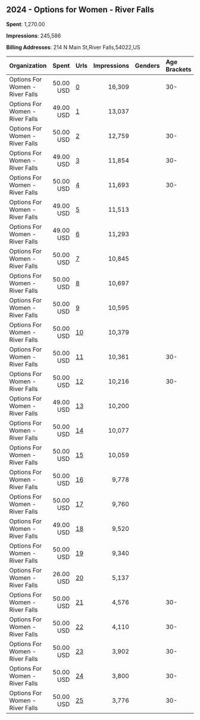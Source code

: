 ## 2024 - Options for Women - River Falls 
**Spent**: 1,270.00

**Impressions**: 245,586

**Billing Addresses**: 214 N Main St,River Falls,54022,US

|Organization|Spent|Urls|Impressions|Genders|Age Brackets|Country Codes|
|:---|---:|:---|---:|:---|:---|:---|
|Options For Women - River Falls|50.00 USD|[0](https://www.snap.com/political-ads/asset/71b6abde451eeca4501cb9cf8552210bbacc3dc30c0227ecbe870aba42ca2781?mediaType=mp4)|16,309||30-|united states|
|Options For Women - River Falls|49.00 USD|[1](https://www.snap.com/political-ads/asset/306d78aa7a30d09775dd5f3b29498b703721828acb375da6c11e664f85518c3e?mediaType=mp4)|13,037|||united states|
|Options For Women - River Falls|50.00 USD|[2](https://www.snap.com/political-ads/asset/53212488d269549bed8940db23650226cb24df60d2d45ee2965dfa135d9dff50?mediaType=mp4)|12,759||30-|united states|
|Options For Women - River Falls|49.00 USD|[3](https://www.snap.com/political-ads/asset/92d25d49812484f216546ea4c88b65316aa853248fa7dbf043f263d111fdd3fc?mediaType=mp4)|11,854||30-|united states|
|Options For Women - River Falls|50.00 USD|[4](https://www.snap.com/political-ads/asset/f81979c967f1d52d5baa5a4368f37a9add4e6b418bfdcf7e13457391016dbf16?mediaType=mp4)|11,693||30-|united states|
|Options For Women - River Falls|49.00 USD|[5](https://www.snap.com/political-ads/asset/74146e6c42f75b9302b3a010017784bc5a792f651c26ebe87c8c67a6b54e3095?mediaType=mp4)|11,513|||united states|
|Options For Women - River Falls|49.00 USD|[6](https://www.snap.com/political-ads/asset/0d1d4bc5af7aff80c322454378d6d47922ce28a67e243b66d01dbf498baa649c?mediaType=mp4)|11,293|||united states|
|Options For Women - River Falls|50.00 USD|[7](https://www.snap.com/political-ads/asset/80843d1f28753cfda2bfcba16f12c40e3feb79b96433138482b214aa109170d8?mediaType=mp4)|10,845|||united states|
|Options For Women - River Falls|50.00 USD|[8](https://www.snap.com/political-ads/asset/535e3ca1effd64565c1ec2cb4e5f57cdb60a90f54dd9fcad3235587f51029774?mediaType=mp4)|10,697|||united states|
|Options For Women - River Falls|50.00 USD|[9](https://www.snap.com/political-ads/asset/357ea0971169bb823f6a9ad7f64370cfc3b31bc7bc908be3856d72e29439b17c?mediaType=mp4)|10,595|||united states|
|Options For Women - River Falls|50.00 USD|[10](https://www.snap.com/political-ads/asset/0a642a6f09020f8135f60d31df781d7dfc2993cb921c289ce02e2c1c8963a4f8?mediaType=mp4)|10,379|||united states|
|Options For Women - River Falls|50.00 USD|[11](https://www.snap.com/political-ads/asset/817ddfc07f46b8386cbc79349379b6e228ab0708a21b59063e10395a52c1078a?mediaType=mp4)|10,361||30-|united states|
|Options For Women - River Falls|50.00 USD|[12](https://www.snap.com/political-ads/asset/0a8cd882fb0b31e45afdfe1d4500137ae96168d4797d625321248ed8469d82f9?mediaType=mp4)|10,216||30-|united states|
|Options For Women - River Falls|49.00 USD|[13](https://www.snap.com/political-ads/asset/54f577943430c63aeff9055c314c631e6dad362639fc49f7a9bbc47df7cb1adc?mediaType=mp4)|10,200|||united states|
|Options For Women - River Falls|50.00 USD|[14](https://www.snap.com/political-ads/asset/beb47a57e7bfa612b6af3e053738546dec6be7d8f00020e1f77aa4a396a1c7ae?mediaType=mp4)|10,077|||united states|
|Options For Women - River Falls|50.00 USD|[15](https://www.snap.com/political-ads/asset/2c4b1c6521a11fe45952444436a947031edc7ba4385300ffb727ddf25debeb92?mediaType=mp4)|10,059|||united states|
|Options For Women - River Falls|50.00 USD|[16](https://www.snap.com/political-ads/asset/84b8f7a5136324cd5a2efd98fd4445f98dacb1d5d88f5225e85a11f183745626?mediaType=mp4)|9,778|||united states|
|Options For Women - River Falls|50.00 USD|[17](https://www.snap.com/political-ads/asset/cc6dd53f3af0120cf331bb4cb9f04d2e48615da32456c8360d0119ce5bbf02c5?mediaType=mp4)|9,760|||united states|
|Options For Women - River Falls|49.00 USD|[18](https://www.snap.com/political-ads/asset/50d15b116aae4cbb72ac61641cefdc8122491162c105e04834c2a28c8e197b6b?mediaType=mp4)|9,520|||united states|
|Options For Women - River Falls|50.00 USD|[19](https://www.snap.com/political-ads/asset/a3482a54b754f0e6b964c611e45209809959e38fd1162c8ee89d1671bdd03f2a?mediaType=mp4)|9,340|||united states|
|Options For Women - River Falls|26.00 USD|[20](https://www.snap.com/political-ads/asset/1107945b5b866098755a7e0104a601a71ab14ac9f0ddc3c4f787bddc32105e4f?mediaType=mp4)|5,137|||united states|
|Options For Women - River Falls|50.00 USD|[21](https://www.snap.com/political-ads/asset/d6c54c579ea4bc6b62e6f1d9341ab4f32d654342db89ed150f95422dd2d31431?mediaType=mp4)|4,576||30-|united states|
|Options For Women - River Falls|50.00 USD|[22](https://www.snap.com/political-ads/asset/9e7a3701408b746242144cc81838bae345936eb5c77b27ff142ec724c2ea1adc?mediaType=mp4)|4,110||30-|united states|
|Options For Women - River Falls|50.00 USD|[23](https://www.snap.com/political-ads/asset/85ccf9fa2d8a1bd5680e444b8f1f9874a86bc0dae8d37539558b4839d0e62aa5?mediaType=mp4)|3,902||30-|united states|
|Options For Women - River Falls|50.00 USD|[24](https://www.snap.com/political-ads/asset/1ddb7095f2d4f95d8a6eec9ed1bd953a757b53eb8619128e5af768f5d3d7e1f2?mediaType=mp4)|3,800||30-|united states|
|Options For Women - River Falls|50.00 USD|[25](https://www.snap.com/political-ads/asset/a4f6e0c9d5570e58fbe90060d6f341f0856c51e5b9b370515ad87d62d048eca2?mediaType=mp4)|3,776||30-|united states|
